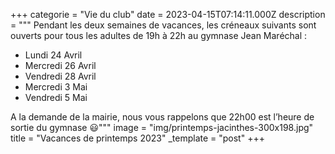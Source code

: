 +++
categorie = "Vie du club"
date = 2023-04-15T07:14:11.000Z
description = """
Pendant les deux semaines de vacances, les créneaux suivants sont ouverts pour tous les adultes de 19h à 22h au gymnase Jean Maréchal :

* Lundi 24 Avril
* Mercredi 26 Avril
* Vendredi 28 Avril
* Mercredi 3 Mai
* Vendredi 5 Mai

A la demande de la mairie, nous vous rappelons que 22h00 est l’heure de sortie du gymnase 😃"""
image = "img/printemps-jacinthes-300x198.jpg"
title = "Vacances de printemps 2023"
_template = "post"
+++

